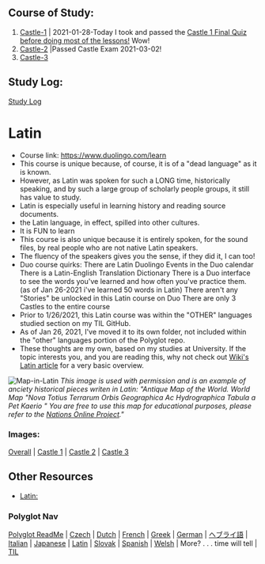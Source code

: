 ## Course of Study:
1. [Castle-1](https://github.com/EO4wellness/T-I-L/tree/main/polyglot/Latin/Castle-1) | 
   2021-01-28-Today I took and passed the [Castle 1 Final Quiz before doing most of the lessons!](https://github.com/EO4wellness/T-I-L/blob/main/polyglot/Latin/Images/2021-01-28_took-and-passed-latin-quiz-today-with-a-perfect-score.png)  Wow!  
2. [Castle-2](https://github.com/EO4wellness/T-I-L/tree/main/polyglot/Latin/Castle-2) |Passed Castle Exam 2021-03-02!
3. [Castle-3](https://github.com/EO4wellness/T-I-L/tree/main/polyglot/Latin/Castle-3)

## Study Log:
[Study Log](https://github.com/EO4wellness/T-I-L/tree/main/polyglot/latin/study-log)

# Latin 
* Course link: https://www.duolingo.com/learn 
* This course is unique because, of course, it is of a "dead language" as it is known. 
* However, as Latin was spoken for such a LONG time, historically speaking, and by such a large group of scholarly people groups, it still has value to study.
* Latin is especially useful in learning history and reading source documents.
* the Latin language, in effect, spilled into other cultures. 
* It is FUN to learn 
* This course is also unique because it is entirely spoken, for the sound files, by real people who are not native Latin speakers. 
* The fluency of the speakers gives you the sense, if they did it, I can too! 
* Duo course quirks:
    There are Latin Duolingo Events in the Duo calendar 
    There is a Latin-English Translation Dictionary 
    There is a Duo interface to see the words you've learned and how often you've practice them. 
    (as of Jan 26-2021 i've learned 50 words in Latin)
    There aren't any "Stories" be unlocked in this Latin course on Duo 
    There are only 3 Castles to the entire course 
* Prior to 1/26/2021, this Latin course was within the "OTHER" languages studied section on my TIL GitHub.  
* As of Jan 26, 2021, I've moved it to its own folder, not included within the "other" languages portion of the Polyglot repo. 
* These thoughts are my own, based on my studies at University.  If the topic interests you, and you are reading this, why not check out [Wiki's Latin article](https://en.wikipedia.org/wiki/Latin) for a very basic overview.

![Map-in-Latin](https://www.nationsonline.org/maps/Pieter-van-den-Keere-worldmap.jpg)
*This image is used with permission and is an example of anciety historical pieces writen in Latin: "Antique Map of the World. World Map "Nova Totius Terrarum Orbis Geographica Ac Hydrographica Tabula a Pet Kaerio " You are free to use this map for educational purposes, please refer to the [Nations Online Project](https://www.nationsonline.org/oneworld/map/antique-world-map.htm)."*

### Images: 
[Overall](https://github.com/EO4wellness/T-I-L/tree/main/polyglot/Latin/Images) | [Castle 1](https://github.com/EO4wellness/T-I-L/tree/main/polyglot/latin/Castle-1/Images) | [Castle 2](https://github.com/EO4wellness/T-I-L/tree/main/polyglot/latin/Castle-2/Images) | [Castle 3](https://github.com/EO4wellness/T-I-L/tree/main/polyglot/latin/Castle-3/Images)
<br>

## Other Resources 
* [Latin:](https://duolingo.fandom.com/wiki/Latin)

### Polyglot Nav
[Polyglot ReadMe](https://github.com/EO4wellness/T-I-L/blob/main/polyglot/README.md) | [Czech](https://github.com/EO4wellness/T-I-L/tree/main/polyglot/la-otra/Czech) |  [Dutch](https://github.com/EO4wellness/T-I-L/tree/main/polyglot/la-otra/Dutch) |  [French](https://github.com/EO4wellness/T-I-L/tree/main/polyglot/la-otra/French) | [Greek](https://github.com/EO4wellness/T-I-L/blob/main/polyglot/la-otra/Greek/readme.md) |  [German](https://github.com/EO4wellness/T-I-L/tree/main/polyglot/aleman) |  [ヘブライ語](https://github.com/EO4wellness/T-I-L/tree/main/polyglot/la-otra/%E3%83%98%E3%83%96%E3%83%A9%E3%82%A4%E8%AA%9E) | [Italian](https://github.com/EO4wellness/T-I-L/tree/main/polyglot/italiano) |  [Japanese](https://github.com/EO4wellness/T-I-L/tree/main/polyglot/japon%C3%A9s) | [Latin](https://github.com/EO4wellness/T-I-L/tree/main/polyglot/Latin) | [Slovak](https://github.com/EO4wellness/T-I-L/tree/main/polyglot/eslovaco) | [Spanish](https://github.com/EO4wellness/T-I-L/tree/main/polyglot/espa%C3%B1ol) | [Welsh](https://github.com/EO4wellness/T-I-L/tree/main/polyglot/gales) |  More? . . . time will tell | [TIL](https://github.com/EO4wellness/T-I-L)
